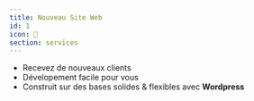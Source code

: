 ```yaml
---
title: Nouveau Site Web
id: 1
icon: 🚀
section: services
---
```


- Recevez de nouveaux clients
- Dévelopement facile pour vous
- Construit sur des bases solides & flexibles avec **Wordpress**